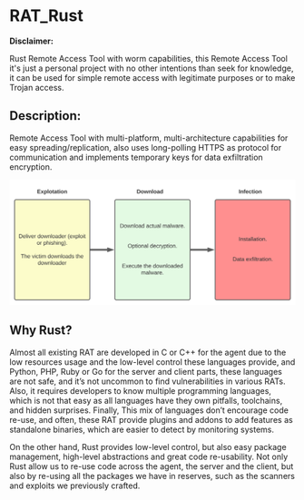 # RAT_Rust

**Disclaimer:**

Rust Remote Access Tool with worm capabilities, this Remote Access Tool
it's just a personal project with no other intentions than seek for knowledge, 
it can be used for simple remote access with legitimate purposes
or to make Trojan access.

## Description:
Remote Access Tool with multi-platform, multi-architecture capabilities for easy 
spreading/replication, also uses long-polling HTTPS as protocol for communication and implements
temporary keys for data exfiltration encryption.

![Infection phases with the RAT](Infection_Model.svg "Infection Model")

## Why Rust?

Almost all existing RAT are developed in C or C++ for the agent due to the low resources usage
and the low-level control these languages provide, and Python, PHP, Ruby or Go for the server 
and client parts, these languages are not safe, and it’s not uncommon to find vulnerabilities
in various RATs. Also, it requires developers to know multiple programming languages, which is
not that easy as all languages have they own pitfalls, toolchains, and hidden surprises.
Finally, This mix of languages don’t encourage code re-use, and often, these RAT provide plugins
and addons to add features as standalone binaries, which are easier to detect by monitoring
systems.

On the other hand, Rust provides low-level control, but also easy package management, high-level
abstractions and great code re-usability. Not only Rust allow us to re-use code across the 
agent, the server and the client, but also by re-using all the packages we have in reserves, 
such as the scanners and exploits we previously crafted.


